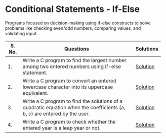 # Conditional Statements - If-Else

Programs focused on decision-making using if-else constructs to solve problems like checking even/odd numbers, comparing values, and validating input.

| S. No. | Questions | Solutions |
|---|---|---|
| 1. | Write a C program to find the largest number among two entered numbers using if-else statement. | [Solution](https://github.com/PrateekRaj8125/Beginner-C-Programms/blob/main/Codes/4.%20Conditional%20Statements-%20If-else/pb1.c) |
| 2. | Write a C program to convert an entered lowercase character into its uppercase equivalent. | [Solution](https://github.com/PrateekRaj8125/Beginner-C-Programms/blob/main/Codes/4.%20Conditional%20Statements-%20If-else/pb2.c) |
| 3. | Write a C program to find the solutions of a quadratic equation when the coefficients (a, b, c) are entered by the user. | [Solution](https://github.com/PrateekRaj8125/Beginner-C-Programms/blob/main/Codes/4.%20Conditional%20Statements-%20If-else/pb3.c) |
| 4. | Write a C program to check whether the entered year is a leap year or not. | [Solution](https://github.com/PrateekRaj8125/Beginner-C-Programms/blob/main/Codes/4.%20Conditional%20Statements-%20If-else/pb4.c) |
